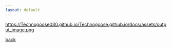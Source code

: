 ```yaml
---
layout: default
---
```

https://Technogoose030.github.io/Technogoose.github.io/docs/assets/output_image.png


<!--This is a decoder script for the file-->
<!-- make sure you have the right dependancies and privilidges 
python3 -m pip install pillow bitarray
then after save the script below make sure to chmod and run the script with output_image.png in the same directory if the image cannot be found here go to my github docs/assets/output_image.png and download  -->

<!--
from PIL import Image
from bitarray import bitarray

def bits_to_text(bits):
    """Convert bitarray to text, handling potential decoding issues."""
    try:
        return bits.tobytes().decode('utf-8')
    except UnicodeDecodeError as e:
        print(f"Error decoding bytes: {e}")
        return bits.tobytes()  # Return raw bytes if decoding fails

def decode_message(image_path):
    """Extract the hidden message from the image."""
    img = Image.open(image_path)
    pixels = img.load()
    
    bits = bitarray()
    width, height = img.size

    for y in range(height):
        for x in range(width):
            r, g, b = pixels[x, y]
            bits.append(r & 1)
            bits.append(g & 1)
            bits.append(b & 1)

            # Check for the null byte (end of message delimiter)
            if bits[-8:] == bitarray('00000000'):
                return bits_to_text(bits[:-8])

    # If we reach here, no null byte was found; return whatever we could extract
    raw_bytes = bits_to_text(bits)
    print("No delimiter found. Raw bytes extracted:")
    print(raw_bytes)
    return raw_bytes

# Example usage
if __name__ == "__main__":
    # Replace 'output_image.png' with your image file containing the hidden message
    message = decode_message("output_image.png")
    print("Decoded message:", message)
-->

[back](./)
